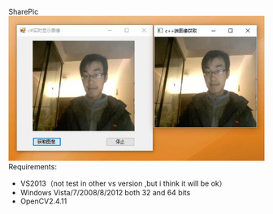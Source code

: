 SharePic<br>
![image](https://github.com/VinsenGao/SharePic/blob/master/result.jpg)<br>
Requirements:
* VS2013（not test in other vs version ,but i think it will be ok）
* Windows Vista/7/2008/8/2012 both 32 and 64 bits
* OpenCV2.4.11


